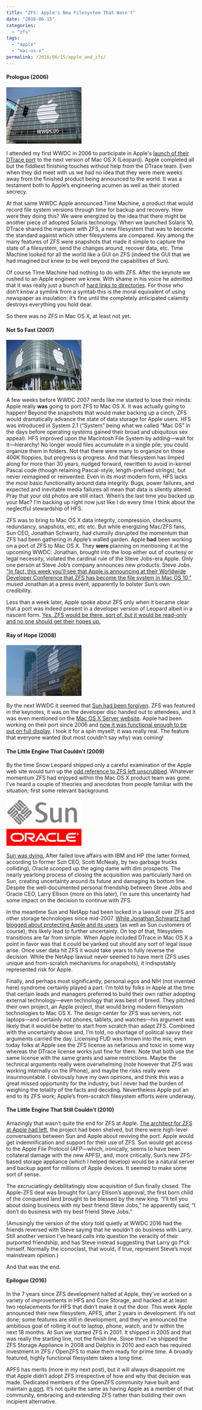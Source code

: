 ```yaml
---
title: "ZFS: Apple's New Filesystem That Wasn't"
date: "2016-06-15"
categories:
  - "zfs"
tags:
  - "apple"
  - "mac-os-x"
permalink: /2016/06/15/apple_and_zfs/
---
```


#### Prologue (2006)

<img src="images/Apple_wwdc_20061.jpg" alt="Description" class="float-right">

I attended my first WWDC in 2006 to participate in Apple's [launch of their DTrace port](http://dtrace.org/blogs/ahl/2006/08/07/dtrace_on_mac_os_x/) to the next version of Mac OS X (Leopard). Apple completed all but the fiddliest finishing touches without help from the DTrace team. Even when they did meet with us we had no idea that they were mere weeks away from the finished product being announced to the world. It was a testament both to Apple’s engineering acumen as well as their storied secrecy.

At that same WWDC Apple announced Time Machine, a product that would record file system versions through time for backup and recovery. How were they doing this? We were energized by the idea that there might be another piece of adopted Solaris technology. When we launched Solaris 10, DTrace shared the marquee with ZFS, a new filesystem that was to become the standard against which other filesystems are compared. Key among the many features of ZFS were snapshots that made it simple to capture the state of a filesystem, send the changes around, recover data, etc. Time Machine looked for all the world like a GUI on ZFS (indeed the GUI that we had imagined but knew to be well beyond the capabilities of Sun).

Of course Time Machine had nothing to do with ZFS. After the keynote we rushed to an Apple engineer we knew. With shame in his voice he admitted that it was really just a bunch of [hard links to directories](http://arstechnica.com/staff/2006/08/4995/). For those who don’t know a symlink from a symtab this is the moral equivalent of using newspaper as insulation: it’s fine until the completely anticipated calamity destroys everything you hold dear.

So there was no ZFS in Mac OS X, at least not yet.

#### Not So Fast (2007)

<img src="images/apple-wwdc-2007-01.jpg" alt="Description" class="float-right">

A few weeks before WWDC 2007 nerds like me started to lose their minds: Apple really **was** going to port ZFS to Mac OS X. It was actually going to happen! Beyond the snapshots that would make backing up a cinch, ZFS would dramatically advance the state of data storage for Apple users. HFS was introduced in System 2.1 (“System” being what we called “Mac OS” in the days before operating systems gained their broad and ubiquitous sex appeal). HFS improved upon the Macintosh File System by adding—wait for it—hierarchy! No longer would files accumulate in a single pile; you could organize them in folders. Not that there were many to organize on those 400K floppies, but progress is progress. And that filesystem has limped along for more than 30 years, nudged forward, rewritten to avoid in-kernel Pascal code (though retaining Pascal-style, length-prefixed strings), but never reimagined or reinvented. Even in its most modern form, HFS lacks the most basic functionality around data integrity. Bugs, power failures, and expected and inevitable media failures all mean that data is silently altered. Pray that your old photos are still intact. When’s the last time you backed up your Mac? I’m backing up right now just like I do every time I think about the neglectful stewardship of HFS.

ZFS was to bring to Mac OS X data integrity, compression, checksums, redundancy, snapshots, etc, etc etc. But while energizing Mac/ZFS fans, Sun CEO, Jonathan Schwartz, had clumsily disrupted the momentum that ZFS had been gathering in Apple’s walled garden. Apple **had** been working on a port of ZFS to Mac OS X. They **were** planning on mentioning it at the upcoming WWDC. Jonathan, brought into the loop either out of courtesy or legal necessity, violated the cardinal rule of the Steve Jobs-era Apple. Only one person at Steve Job’s company announces new products: Steve Jobs. ["In fact, this week you'll see that Apple is announcing at their Worldwide Developer Conference that ZFS has become the file system in Mac OS 10,”](http://www.theregister.co.uk/2007/06/07/apple_using_zfs_in_leopard/) mused Jonathan at a press event, apparently to bolster Sun’s own credibility.

Less than a week later, Apple spoke about ZFS only when it became clear that a port was indeed present in a developer version of Leopard albeit in a nascent form. [Yes, ZFS would be there, sort of, but it would be read-only and no one should get their hopes up.](http://www.informationweek.com/apple-clarifies-status-of-zfs-file-system-in-mac-os/d/d-id/1056096?)

#### Ray of Hope (2008)

<img src="images/WWDC-2008.jpg" alt="Description" class="float-right">

By the next WWDC it seemed that [Sun had been forgiven](http://www.zdnet.com/article/apple-announces-zfs-on-snow-leopard/). ZFS was featured in the keynotes, it was on the developer disc handed out to attendees, and it was even mentioned on the [Mac OS X Server website](http://web.archive.org/web/20080721031014/http://www.apple.com/server/macosx/snowleopard/). Apple had been working on their port since 2006 and [now it was functional enough to be put on full display](http://appleinsider.com/articles/08/06/23/five_undisclosed_features_of_apples_mac_os_x_snow_leopard). I took it for a spin myself; it was really real. The feature that everyone wanted (but most couldn’t say why) was coming!

#### The Little Engine That Couldn't (2009)

By the time Snow Leopard shipped only a careful examination of the Apple web site would turn up the [odd reference to ZFS left unscrubbed](https://web.archive.org/web/20090627034320/http://www.apple.com/xserve/specs.html). Whatever momentum ZFS had enjoyed within the Mac OS X product team was gone. I’ve heard a couple of theories and anecdotes from people familiar with the situation; first some relevant background.

<img src="images/Sun_Oracle_logo.png" alt="Description" class="float-right">

[Sun was dying.](https://en.wikipedia.org/wiki/Sun_acquisition_by_Oracle) After failed love affairs with IBM and HP (the latter formed, according to former Sun CEO, Scott McNealy, by two garbage trucks colliding), Oracle scooped up the aging dame with dim prospects. The nearly yearlong process of closing the acquisition was particularly hard on Sun, creating uncertainty around its future and damaging its bottom line. Despite the well-documented personal friendship between Steve Jobs and Oracle CEO, Larry Ellison (more on this later), I’m sure this uncertainty had some impact on the decision to continue with ZFS.

In the meantime Sun and NetApp had been locked in a lawsuit over ZFS and other storage technologies since mid-2007. [While Jonathan Schwartz had blogged about protecting Apple and its users](https://web.archive.org/web/20080625023043/http://blogs.sun.com/jonathan/entry/harvesting_from_a_troll) (as well as Sun customers of course), this likely lead to further uncertainly. On top of that, filesystem transitions are far from simple. When Apple included DTrace in Mac OS X a point in favor was that it could be yanked out should any sort of legal issue arise. Once user data hit ZFS it would take years to fully reverse the decision. While the NetApp lawsuit never seemed to have merit (ZFS uses unique and from-scratch mechanisms for snapshots), it indisputably represented risk for Apple.

Finally, and perhaps most significantly, personal egos and NIH (not invented here) syndrome certainly played a part. I’m told by folks in Apple at the time that certain leads and managers preferred to build their own rather adopting external technology—even technology that was best of breed. They pitched their own project, an Apple project, that would bring modern filesystem technologies to Mac OS X. The design center for ZFS was servers, not laptops—and certainly not phones, tablets, and watches—his argument was likely that it would be better to start from scratch than adapt ZFS. Combined with the uncertainty above and, I’m told, no shortage of political savvy their arguments carried the day. Licensing FUD was thrown into the mix; even today folks at Apple see the ZFS license as nefarious and toxic in some way whereas the DTrace license works just fine for them. Note that both use the same license with the same grants and same restrictions. Maybe the technical arguments really were overwhelming (note however that ZFS was working internally on the iPhone), and maybe the risks really were insurmountable. I obviously have my own opinions, and think this was a great missed opportunity for the industry, but I never had the burden of weighing the totality of the facts and deciding. Nevertheless Apple put an end to its ZFS work; Apple’s from-scratch filesystem efforts were underway.

#### The Little Engine That Still Couldn’t (2010)

Amazingly that wasn’t quite the end for ZFS at Apple. [The architect for ZFS at Apple had left](https://www.linkedin.com/in/donjbrady/), the project had been shelved, but there were high-level conversations between Sun and Apple about reviving the port. Apple would get indemnification and support for their use of ZFS. Sun would get access to the Apple File Protocol (AFP—which, ironically, seems to have been collateral damage with the new APFS), and, more critically, Sun’s new ZFS-based storage appliance (which I helped develop) would be a natural server and backup agent for millions of Apple devices. It seemed to make some sort of sense.

The excruciatingly debilitatingly slow acquisition of Sun finally closed. The Apple-ZFS deal was brought for Larry Ellison’s approval, the first born child of the conquered land brought to be blessed by the new king. “I’ll tell you about doing business with my best friend Steve Jobs,” he apparently said, “I don’t do business with my best friend Steve Jobs.”

(Amusingly the version of the story told quietly at WWDC 2016 had the friends reversed with Steve saying that he wouldn’t do business with Larry. Still another version I’ve heard calls into question the veracity of their purported friendship, and has Steve instead suggesting that Larry go f\*ck himself. Normally the iconoclast, that would, if true, represent Steve’s most mainstream opinion.)

And that was the end.

#### Epilogue (2016)

In the 7 years since ZFS development halted at Apple, they’ve worked on a variety of improvements in HFS and Core Storage, and hacked at at least two replacements for HFS that didn’t make it out the door. This week Apple announced their new filesystem, APFS, after 2 years in development. It’s not done; some features are still in development, and they’ve announced the ambitious goal of rolling it out to laptop, phone, watch, and tv within the next 18 months. At Sun we started ZFS in 2001. It shipped in 2005 and that was really the starting line, not the finish line. Since then I've shipped the ZFS Storage Appliance in 2008 and Delphix in 2010 and each has required investment in ZFS / OpenZFS to make them ready for prime time. A broadly featured, highly functional filesystem takes a long time.

APFS has merits (more in my next post), but it will always disappoint me that Apple didn’t adopt ZFS irrespective of how and why that decision was made. Dedicated members of the OpenZFS community have built and maintain [a port](https://openzfsonosx.org). It’s not quite the same as having Apple as a member of that community, embracing and extending ZFS rather than building their own incipient alternative.
